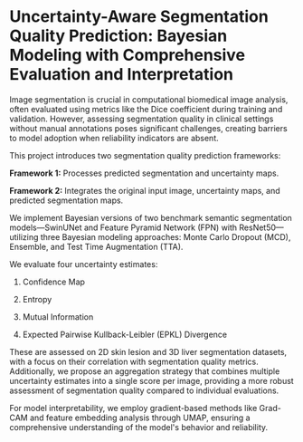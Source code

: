 # Uncertainty-Aware Segmentation Quality Prediction: Bayesian Modeling with Comprehensive Evaluation and Interpretation

Image segmentation is crucial in computational biomedical image analysis, often evaluated using metrics like the Dice coefficient during training and validation. However, assessing segmentation quality in clinical settings without manual annotations poses significant challenges, creating barriers to model adoption when reliability indicators are absent.

This project introduces two segmentation quality prediction frameworks:

**Framework 1:** Processes predicted segmentation and uncertainty maps.

**Framework 2:** Integrates the original input image, uncertainty maps, and predicted segmentation maps.

We implement Bayesian versions of two benchmark semantic segmentation models—SwinUNet and Feature Pyramid Network (FPN) with ResNet50—utilizing three Bayesian modeling approaches: Monte Carlo Dropout (MCD), Ensemble, and Test Time Augmentation (TTA).

We evaluate four uncertainty estimates:

1. Confidence Map

2. Entropy

3. Mutual Information

4. Expected Pairwise Kullback-Leibler (EPKL) Divergence

These are assessed on 2D skin lesion and 3D liver segmentation datasets, with a focus on their correlation with segmentation quality metrics. Additionally, we propose an aggregation strategy that combines multiple uncertainty estimates into a single score per image, providing a more robust assessment of segmentation quality compared to individual evaluations.

For model interpretability, we employ gradient-based methods like Grad-CAM and feature embedding analysis through UMAP, ensuring a comprehensive understanding of the model's behavior and reliability.
